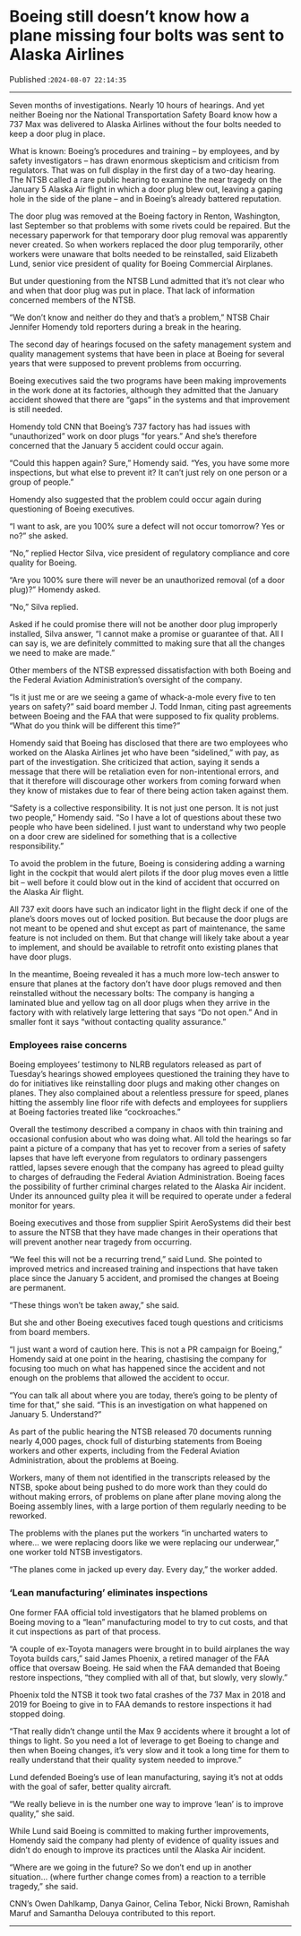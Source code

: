 # Boeing still doesn’t know how a plane missing four bolts was sent to Alaska Airlines

Published :`2024-08-07 22:14:35`

---

Seven months of investigations. Nearly 10 hours of hearings. And yet neither Boeing nor the National Transportation Safety Board know how a 737 Max was delivered to Alaska Airlines without the four bolts needed to keep a door plug in place.

What is known: Boeing’s procedures and training – by employees, and by safety investigators – has drawn enormous skepticism and criticism from regulators. That was on full display in the first day of a two-day hearing. The NTSB called a rare public hearing to examine the near tragedy on the January 5 Alaska Air flight in which a door plug blew out, leaving a gaping hole in the side of the plane – and in Boeing’s already battered reputation.

The door plug was removed at the Boeing factory in Renton, Washington, last September so that problems with some rivets could be repaired. But the necessary paperwork for that temporary door plug removal was apparently never created. So when workers replaced the door plug temporarily, other workers were unaware that bolts needed to be reinstalled, said Elizabeth Lund, senior vice president of quality for Boeing Commercial Airplanes.

But under questioning from the NTSB Lund admitted that it’s not clear who and when that door plug was put in place. That lack of information concerned members of the NTSB.

“We don’t know and neither do they and that’s a problem,” NTSB Chair Jennifer Homendy told reporters during a break in the hearing.

The second day of hearings focused on the safety management system and quality management systems that have been in place at Boeing for several years that were supposed to prevent problems from occurring.

Boeing executives said the two programs have been making improvements in the work done at its factories, although they admitted that the January accident showed that there are “gaps” in the systems and that improvement is still needed.

Homendy told CNN that Boeing’s 737 factory has had issues with “unauthorized” work on door plugs “for years.” And she’s therefore concerned that the January 5 accident could occur again.

“Could this happen again? Sure,” Homendy said. “Yes, you have some more inspections, but what else to prevent it? It can’t just rely on one person or a group of people.”

Homendy also suggested that the problem could occur again during questioning of Boeing executives.

“I want to ask, are you 100% sure a defect will not occur tomorrow? Yes or no?” she asked.

“No,” replied Hector Silva, vice president of regulatory compliance and core quality for Boeing.

“Are you 100% sure there will never be an unauthorized removal (of a door plug)?” Homendy asked.

“No,” Silva replied.

Asked if he could promise there will not be another door plug improperly installed, Silva answer, “I cannot make a promise or guarantee of that. All I can say is, we are definitely committed to making sure that all the changes we need to make are made.”

Other members of the NTSB expressed dissatisfaction with both Boeing and the Federal Aviation Administration’s oversight of the company.

“Is it just me or are we seeing a game of whack-a-mole every five to ten years on safety?” said board member J. Todd Inman, citing past agreements between Boeing and the FAA that were supposed to fix quality problems. “What do you think will be different this time?”

Homendy said that Boeing has disclosed that there are two employees who worked on the Alaska Airlines jet who have been “sidelined,” with pay, as part of the investigation. She criticized that action, saying it sends a message that there will be retaliation even for non-intentional errors, and that it therefore will discourage other workers from coming forward when they know of mistakes due to fear of there being action taken against them.

“Safety is a collective responsibility. It is not just one person. It is not just two people,” Homendy said. “So I have a lot of questions about these two people who have been sidelined. I just want to understand why two people on a door crew are sidelined for something that is a collective responsibility.”

To avoid the problem in the future, Boeing is considering adding a warning light in the cockpit that would alert pilots if the door plug moves even a little bit – well before it could blow out in the kind of accident that occurred on the Alaska Air flight.

All 737 exit doors have such an indicator light in the flight deck if one of the plane’s doors moves out of locked position. But because the door plugs are not meant to be opened and shut except as part of maintenance, the same feature is not included on them. But that change will likely take about a year to implement, and should be available to retrofit onto existing planes that have door plugs.

In the meantime, Boeing revealed it has a much more low-tech answer to ensure that planes at the factory don’t have door plugs removed and then reinstalled without the necessary bolts: The company is hanging a laminated blue and yellow tag on all door plugs when they arrive in the factory with with relatively large lettering that says “Do not open.” And in smaller font it says “without contacting quality assurance.”

### Employees raise concerns

Boeing employees’ testimony to NLRB regulators released as part of Tuesday’s hearings showed employees questioned the training they have to do for initiatives like reinstalling door plugs and making other changes on planes. They also complained about a relentless pressure for speed, planes hitting the assembly line floor rife with defects and employees for suppliers at Boeing factories treated like “cockroaches.”

Overall the testimony described a company in chaos with thin training and occasional confusion about who was doing what. All told the hearings so far paint a picture of a company that has yet to recover from a series of safety lapses that have left everyone from regulators to ordinary passengers rattled, lapses severe enough that the company has agreed to plead guilty to charges of defrauding the Federal Aviation Administration. Boeing faces the possibility of further criminal charges related to the Alaska Air incident. Under its announced guilty plea it will be required to operate under a federal monitor for years.

Boeing executives and those from supplier Spirit AeroSystems did their best to assure the NTSB that they have made changes in their operations that will prevent another near tragedy from occurring.

“We feel this will not be a recurring trend,” said Lund. She pointed to improved metrics and increased training and inspections that have taken place since the January 5 accident, and promised the changes at Boeing are permanent.

“These things won’t be taken away,” she said.

But she and other Boeing executives faced tough questions and criticisms from board members.

“I just want a word of caution here. This is not a PR campaign for Boeing,” Homendy said at one point in the hearing, chastising the company for focusing too much on what has happened since the accident and not enough on the problems that allowed the accident to occur.

“You can talk all about where you are today, there’s going to be plenty of time for that,” she said. “This is an investigation on what happened on January 5. Understand?”

As part of the public hearing the NTSB released 70 documents running nearly 4,000 pages, chock full of disturbing statements from Boeing workers and other experts, including from the Federal Aviation Administration, about the problems at Boeing.

Workers, many of them not identified in the transcripts released by the NTSB, spoke about being pushed to do more work than they could do without making errors, of problems on plane after plane moving along the Boeing assembly lines, with a large portion of them regularly needing to be reworked.

The problems with the planes put the workers “in uncharted waters to where… we were replacing doors like we were replacing our underwear,” one worker told NTSB investigators.

“The planes come in jacked up every day. Every day,” the worker added.

### ‘Lean manufacturing’ eliminates inspections

One former FAA official told investigators that he blamed problems on Boeing moving to a “lean” manufacturing model to try to cut costs, and that it cut inspections as part of that process.

“A couple of ex-Toyota managers were brought in to build airplanes the way Toyota builds cars,” said James Phoenix, a retired manager of the FAA office that oversaw Boeing. He said when the FAA demanded that Boeing restore inspections, “they complied with all of that, but slowly, very slowly.”

Phoenix told the NTSB it took two fatal crashes of the 737 Max in 2018 and 2019 for Boeing to give in to FAA demands to restore inspections it had stopped doing.

“That really didn’t change until the Max 9 accidents where it brought a lot of things to light. So you need a lot of leverage to get Boeing to change and then when Boeing changes, it’s very slow and it took a long time for them to really understand that their quality system needed to improve.”

Lund defended Boeing’s use of lean manufacturing, saying it’s not at odds with the goal of safer, better quality aircraft.

“We really believe in is the number one way to improve ‘lean’ is to improve quality,” she said.

While Lund said Boeing is committed to making further improvements, Homendy said the company had plenty of evidence of quality issues and didn’t do enough to improve its practices until the Alaska Air incident.

“Where are we going in the future? So we don’t end up in another situation… (where further change comes from) a reaction to a terrible tragedy,” she said.

CNN’s Owen Dahlkamp, Danya Gainor, Celina Tebor, Nicki Brown, Ramishah Maruf and Samantha Delouya contributed to this report.

---

